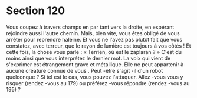 # Section 120

Vous coupez à travers champs en par tant vers la droite, en
espérant rejoindre aussi l'autre chemin. Mais, bien vite, vous êtes
obligé de vous arrêter pour reprendre haleine. Et vous ne l'avez
pas plutôt fait que vous constatez, avec terreur, que le rayon de
lumière est toujours à vos côtés ! Et cette fois, la chose vous parle
: « Terrien, où est le  zaplaran  ? » C'est du moins ainsi que vous
interprétez le dernier mot. La voix qui vient de s'exprimer est
étrangement grave et métallique. Elle ne peut appartenir à
aucune créature connue de vous . Peut -être s'agit -il d'un robot
quelconque ? Si tel est le cas, vous pouvez l'attaquer. Allez -vous
vous y risquer (rendez -vous au 179) ou préférez -vous répondre
(rendez -vous au 195) ?